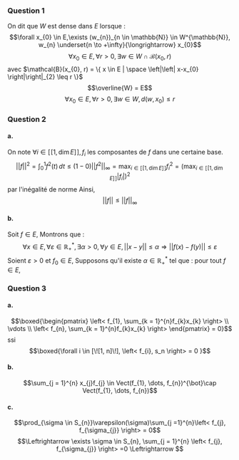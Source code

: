### Question 1
On dit que $W$ est dense dans $E$ lorsque : 
$$\forall x_{0} \in E,\exists (w_{n})_{n \in \mathbb{N}} \in W^{\mathbb{N}}, w_{n} \underset{n \to +\infty}{\longrightarrow} x_{0}$$
$$\forall x_{0} \in E, \forall r > 0, \exists w \in W \cap \mathcal{B}(x_{0}, r)$$
avec $\mathcal{B}(x_{0}, r) = \{ x  \in E | \space \left|\left| x-x_{0} \right|\right|_{2} \leq r \}$
$$\overline{W} = E$$
$$\forall x_{0} \in E, \forall r >0, \exists w \in W, d(w, x_{0})\leq r$$

### Question 2
#### a.
On note $\forall i \in [\![1, \dim E]\!], f_{i}$ les composantes de $f$ dans une certaine base.
$$\left|\left| f \right|\right|^{2}  = \int _{0}^{1}f^{2}(t) \, dt \leq (1-0)\left|\left| f^{2} \right|\right| _{\infty} = \max_{i \in [\![1, \dim E]\!]} f_{i} ^{2} = (\max_{i \in [\![1, \dim E]\!]}\left| f_{i}\right|)^{2}$$
par l'inégalité de norme
Ainsi, 
$$\left|\left| f \right|\right| \leq \left|\left| f \right|\right| _{\infty}$$

#### b.
Soit $f \in E$, 
Montrons que : 
$$\forall x \in E, \forall \varepsilon \in \mathbb{R}_{+}^{*}, \exists \alpha >0,\forall y \in E,  \left|\left| x-y \right|\right| \leq \alpha \Rightarrow \left|\left| f(x)-f(y) \right|\right|  \leq \varepsilon$$
Soient $\varepsilon >0$ et $f_{0} \in E$, 
Supposons qu'il existe $\alpha \in \mathbb{R}_{+}^{*}$ tel que : pour tout $f \in E$, 
$$$$

### Question 3
#### a.
$$\boxed{\begin{pmatrix}
\left< f_{1}, \sum_{k = 1}^{n}f_{k}x_{k} \right>  \\
\vdots \\
\left< f_{n}, \sum_{k = 1}^{n}f_{k}x_{k} \right> 
\end{pmatrix} = 0}$$
ssi
$$\boxed{\forall i \in [\![1, n]\!], \left< f_{i}, s_n \right> = 0 }$$

#### b.
$$\sum_{j = 1}^{n} x_{j}f_{j} \in Vect(f_{1}, \dots, f_{n})^{\bot}\cap Vect(f_{1}, \dots, f_{n})$$

#### c.
$$\prod_{\sigma \in S_{n}}\varepsilon(\sigma)\sum_{j =1}^{n}\left< f_{j}, f_{\sigma_{j}} \right> = 0$$
$$\Leftrightarrow \exists \sigma \in S_{n}, \sum_{j = 1}^{n} \left< f_{j}, f_{\sigma_{j}} \right> =0 \Leftrightarrow $$